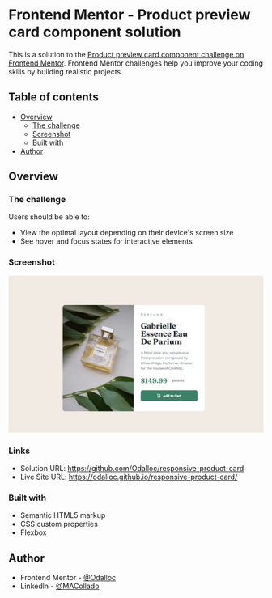 # Frontend Mentor - Product preview card component solution

This is a solution to the [Product preview card component challenge on Frontend Mentor](https://www.frontendmentor.io/challenges/product-preview-card-component-GO7UmttRfa). Frontend Mentor challenges help you improve your coding skills by building realistic projects.

## Table of contents

- [Overview](#overview)
  - [The challenge](#the-challenge)
  - [Screenshot](#screenshot)
  - [Built with](#built-with)
- [Author](#author)

## Overview

### The challenge

Users should be able to:

- View the optimal layout depending on their device's screen size
- See hover and focus states for interactive elements

### Screenshot

![](./images/screenshot.jpg)

### Links

- Solution URL: https://github.com/Odalloc/responsive-product-card
- Live Site URL: https://odalloc.github.io/responsive-product-card/

### Built with

- Semantic HTML5 markup
- CSS custom properties
- Flexbox

## Author

- Frontend Mentor - [@Odalloc](https://www.frontendmentor.io/profile/Odalloc)
- Linkedln - [@MACollado](https://www.linkedin.com/in/maria-andrea-collado-b7533b23a/)
